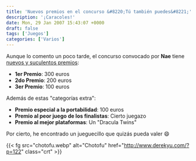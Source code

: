 ```yaml
---
title: 'Nuevos premios en el concurso &#8220;Tú también puedes&#8221;'
description: '¡Caracoles!'
date: Mon, 29 Jan 2007 15:43:07 +0000
draft: false
tags: ['Juegos']
categories: ['Varios']
---
```


Aunque lo comento un poco tarde, el concurso convocado por **Nae** tiene [nuevos y suculentos premios](http://naemem.blogspot.com/2007/01/noticias-de-la-primera-edicion-de-los.html):

*   **1er Premio**: 300 euros
*   **2do Premio**: 200 euros
*   **3er Premio**: 100 euros

Además de estas "categorías extra":

*   **Premio especial a la portabilidad**: 100 euros
*   **Premio al peor juego de los finalistas**: Cierto juegazo
*   **Premio al mejor plataformas**: Un "Dracula Twins"

Por cierto, he encontrado un jueguecillo que quizás pueda valer :smile:

{{< fg src="chotofu.webp" alt="Chotofu" href="http://www.derekyu.com/?p=122" class="crt" >}}